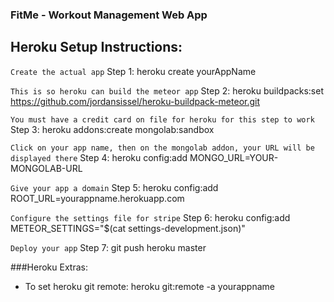 ### FitMe - Workout Management Web App


## Heroku Setup Instructions:
` Create the actual app `
Step 1: heroku create yourAppName

` This is so heroku can build the meteor app `
Step 2: heroku buildpacks:set https://github.com/jordansissel/heroku-buildpack-meteor.git

`You must have a credit card on file for heroku for this step to work `
Step 3: heroku addons:create mongolab:sandbox

` Click on your app name, then on the mongolab addon, your URL will be displayed there `
Step 4: heroku config:add MONGO_URL=YOUR-MONGOLAB-URL

` Give your app a domain `
Step 5: heroku config:add ROOT_URL=yourappname.herokuapp.com

` Configure the settings file for stripe `
Step 6: heroku config:add METEOR_SETTINGS="$(cat settings-development.json)"

` Deploy your app `
Step 7: git push heroku master

###Heroku Extras:
- To set heroku git remote: heroku git:remote -a yourappname
